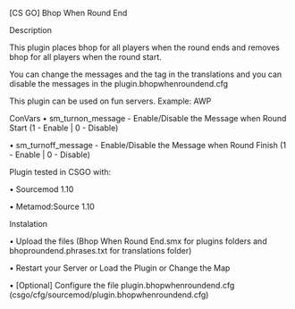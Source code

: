 [CS GO] Bhop When Round End


Description

This plugin places bhop for all players when the round ends and removes bhop for all players when the round start.

You can change the messages and the tag in the translations and you can disable the messages in the plugin.bhopwhenroundend.cfg

This plugin can be used on fun servers. Example: AWP

ConVars
• sm_turnon_message - Enable/Disable the Message when Round Start (1 - Enable | 0 - Disable)

• sm_turnoff_message - Enable/Disable the Message when Round Finish (1 - Enable | 0 - Disable)

Plugin tested in CSGO with:

• Sourcemod 1.10

• Metamod:Source 1.10

Instalation

• Upload the files (Bhop When Round End.smx for plugins folders and bhoproundend.phrases.txt for translations folder)

• Restart your Server or Load the Plugin or Change the Map

• [Optional] Configure the file plugin.bhopwhenroundend.cfg (csgo/cfg/sourcemod/plugin.bhopwhenroundend.cfg)
